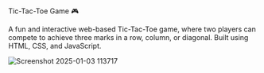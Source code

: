Tic-Tac-Toe Game 🎮

A fun and interactive web-based Tic-Tac-Toe game, where two players can compete to achieve three marks in a row, column, or diagonal. Built using HTML, CSS, and JavaScript.

![Screenshot 2025-01-03 113717](https://github.com/user-attachments/assets/67121b34-8b8a-4261-a58e-45f10ac0c544)

